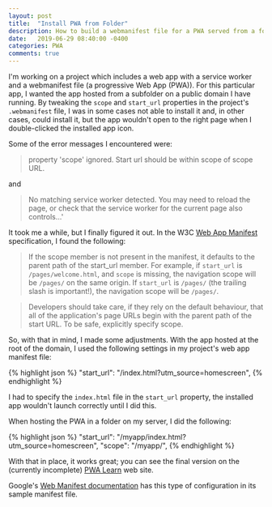 ```yaml
---
layout: post
title:  "Install PWA from Folder"
description: How to build a webmanifest file for a PWA served from a folder
date:   2019-06-29 08:40:00 -0400
categories: PWA
comments: true
---
```


I'm working on a project which includes a web app with a service worker and a webmanifest file (a progressive Web App (PWA)). For this particular app, I wanted the app hosted from a subfolder on a public domain I have running. By tweaking the `scope` and `start_url` properties in the project's `.webmanifest` file, I was in some cases not able to install it and, in other cases, could install it, but the app wouldn't open to the right page when I double-clicked the installed app icon.

Some of the error messages I encountered were:

> property 'scope' ignored. Start url should be within scope of scope URL.

and

> No matching service worker detected. You may need to reload the page, or check that the service worker for the current page also controls...'

It took me a while, but I finally figured it out. In the W3C [Web App Manifest](https://www.w3.org/TR/appmanifest/#navigation-scope) specification, I found the following:

> If the scope member is not present in the manifest, it defaults to the parent path of the start_url member. For example, if `start_url` is `/pages/welcome.html`, and `scope` is missing, the navigation scope will be `/pages/` on the same origin. If `start_url` is `/pages/` (the trailing slash is important!), the navigation scope will be `/pages/`.

> Developers should take care, if they rely on the default behaviour, that all of the application's page URLs begin with the parent path of the start URL. To be safe, explicitly specify scope.

So, with that in mind, I made some adjustments. With the app hosted at the root of the domain, I used the following settings in my project's web app manifest file:

{% highlight json %}
 "start_url": "/index.html?utm_source=homescreen",
{% endhighlight %}

I had to specify the `index.html` file in the `start_url` property, the installed app wouldn't launch correctly until I did this.

When hosting the PWA in a folder on my server, I did the following:

{% highlight json %}
  "start_url": "/myapp/index.html?utm_source=homescreen",
  "scope": "/myapp/",
{% endhighlight %}

With that in place, it works great; you can see the final version on the (currently incomplete) [PWA Learn](https://pwalearn.com/tipcalc/) web site.

Google's [Web Manifest documentation](https://developers.google.com/web/fundamentals/web-app-manifest/) has this type of configuration in its sample manifest file.
